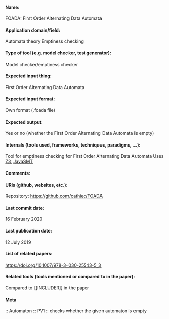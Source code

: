 #### Name:
FOADA: First Order Alternating Data Automata

#### Application domain/field:
Automata theory
Emptiness checking

#### Type of tool (e.g. model checker, test generator):
Model checker/emptiness checker

#### Expected input thing:
First Order Alternating Data Automata

#### Expected input format:
Own format (.foada file)

#### Expected output:
Yes or no (whether the First Order Alternating Data Automata is empty)

#### Internals (tools used, frameworks, techniques, paradigms, ...):
Tool for emptiness checking for First Order Alternating Data Automata
Uses [Z3](Tools/Solvers/SMT/Z3.md), [JavaSMT](Tools/Libraries/JavaSMT.md)

#### Comments:

#### URIs (github, websites, etc.):
Repository: https://github.com/cathiec/FOADA

#### Last commit date:
16 February 2020

#### Last publication date:
12 July 2019

#### List of related papers:
https://doi.org/10.1007/978-3-030-25543-5_3

#### Related tools (tools mentioned or compared to in the paper):
Compared to [[INCLUDER]] in the paper

#### Meta
:: Automaton
:: PV1           :: checks whether the given automaton is empty